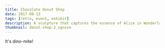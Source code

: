 ```yaml
---
title: Chocolate Donut Shop
date: 2017-09-13
tags: [retro, event, exhibit]
description: A sculpture that captures the essence of Alice in Wonderland.
thumbnail: donut-shop-2_xgnxse
---
```


It's dino-mite!
